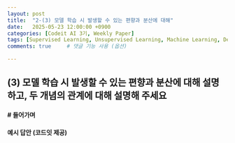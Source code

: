 ```yaml
---
layout: post
title:  "2-(3) 모델 학습 시 발생할 수 있는 편향과 분산에 대해"
date:   2025-05-23 12:00:00 +0900
categories: [Codeit AI 3기, Weekly Paper]
tags: [Supervised Learning, Unsupervised Learning, Machine Learning, Deep Learning, AI]
comments: true     # 댓글 기능 사용 (옵션)

---
```


## (3) 모델 학습 시 발생할 수 있는 편향과 분산에 대해 설명하고, 두 개념의 관계에 대해 설명해 주세요

#### # 들어가며


#### 예시 답안 (코드잇 제공)
